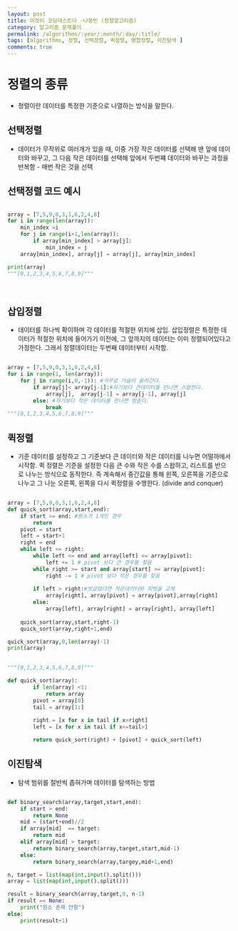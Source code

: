 ```yaml
---
layout: post
title: 이것이 코딩테스트다 -나동빈 (정렬알고리즘)
category: 알고리즘 문제풀이
permalink: /algorithms/:year/:month/:day/:title/
tags: [algorithms, 정렬, 선택정렬, 퀵정렬, 병합정렬, 이진탐색 ]
comments: true
---
```


# 정렬의 종류

- 정렬이란 데이터를 특정한 기준으로 나열하는 방식을 말한다. 

## 선택정렬
- 데이터가 무작위로 여러개가 있을 때, 이중 가장 작은 데이터를 선택해 맨 앞에 데이터와 바꾸고, 그 다음 작은 데이터를 선택해 앞에서 두번쨰 데이터와 바꾸는 과정을 반복함 - 매번 작은 것을 선택 

## 선택정렬 코드 예시

```python

array = [7,5,9,0,3,1,6,2,4,8]
for i in range(len(array)):
    min_index =i
    for j in range(i+1,len(array)):
        if array[min_index] > array[j]:
            min_index = j
    array[min_index], array[j] = array[j], array[min_index]

print(array)
"""[0,1,2,3,4,5,6,7,8,9]"""


```
<br>

## 삽입정렬
- 데이터를 하나씩 확이하며 각 데이터를 적절한 위치에 삽입. 삽입정렬은 특정한 데이터가 적절한 위치에 들어가기 이전에, 그 앞까지의 데이터는 이미 정렬되어있다고 가정한다. 그래서 정렬데이터는 두번째 데이터부터 시작함. 

```python

array = [7,5,9,0,3,1,6,2,4,8]
for i in range(1, len(array)):
    for j in range(i,0,-1)): #거꾸로 거슬러 올라간다.
        if array[j]< array[j-1]:#자기보다 큰데이터를 만나면 스왑한다. 
            array[j],  array[j-1] = array[j-1], array[j]
        else: #자기보다 작은 데이터를 만나면 멈춘다.
            break 
"""[0,1,2,3,4,5,6,7,8,9]"""

```
## 퀵정렬
- 기준 데이터를 설정하고 그 기준보다 큰 데이터와 작은 데이터를 나누면 어떨까에서 시작함. 퀵 정렬은 기준을 설정한 다음 큰 수와 작은 수를 스왑하고, 리스트를 반으로 나누는 방식으로 동작한다. 즉 계속해서 중간값을 통해 왼쪽, 오른쪽을 기준으로 나누고 그 나눈 오른쪽, 왼쪽을 다시 퀵정렬을 수행한다. (divide and conquer)



```python

array = [7,5,9,0,3,1,6,2,4,8]
def quick_sort(array,start,end):
    if start >= end: #원소가 1개인 경우
        return 
    pivot = start
    left = start+1
    right = end
    while left <= right:
        while left <= end and array[left] <= array[pivot]:      
            left += 1 # pivot 보다 큰 경우를 찾음
        while right >= start and array[start] >= array[pivot]:      
            right -= 1 # pivot 보다 작은 경우를 찾음
        
        if left > right:#엇갈렸다면 작은데이터와 피벗을 교체
            array[right], array[pivot] = array[pivot],array[right]
        else:
            array[left], array[right] = array[right], array[left]
        
    quick_sort(array,start,right-1)
    quick_sort(array,right+1,end)

quick_sort(array,0,len(array)-1)
print(array)

     
"""[0,1,2,3,4,5,6,7,8,9]"""

def quick_sort(array):
        if len(array) <1:       
            return array
        pivot = array[0]
        tail = array[1:]
        
        right = [x for x in tail if x>right] 
        left = [x for x in tail if x<=tail>]

        return quick_sort(right) + [pivot] + quick_sort(left)
```

## 이진탐색
- 탐색 범위를 절반씩 좁혀가며 데이터를 탐색하는 방법
``` python

def binary_search(array,target,start,end):
	if start > end:
		return None
	mid = (start+end)//2
	if array[mid]  == target:
		return mid
	elif array[mid] > target:
		return binary_search(array,target,start,mid-1)
	else:
		return binary_search(array,targey,mid+1,end)

n, target = list(map(int,input().split()))
array = list(map(int,input().split()))

result = binary_search(array,target,0, n-1)
if result == None:
	print("원소 존재 안함")
else:
	print(result+1)
```